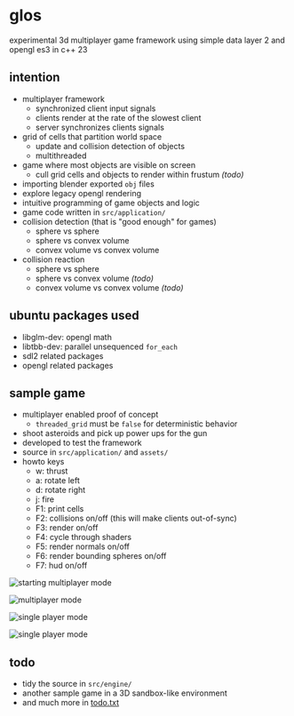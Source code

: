 # glos

experimental 3d multiplayer game framework using simple data layer 2 and opengl es3 in c++ 23

## intention
* multiplayer framework
  - synchronized client input signals
  - clients render at the rate of the slowest client
  - server synchronizes clients signals
* grid of cells that partition world space
  - update and collision detection of objects
  - multithreaded
* game where most objects are visible on screen
  - cull grid cells and objects to render within frustum _(todo)_
* importing blender exported `obj` files
* explore legacy opengl rendering
* intuitive programming of game objects and logic
* game code written in `src/application/`
* collision detection (that is "good enough" for games)
  - sphere vs sphere
  - sphere vs convex volume
  - convex volume vs convex volume
* collision reaction
  - sphere vs sphere
  - sphere vs convex volume _(todo)_
  - convex volume vs convex volume _(todo)_

## ubuntu packages used
* libglm-dev: opengl math
* libtbb-dev: parallel unsequenced `for_each`
* sdl2 related packages
* opengl related packages

## sample game
* multiplayer enabled proof of concept
  - `threaded_grid` must be `false` for deterministic behavior
* shoot asteroids and pick up power ups for the gun
* developed to test the framework
* source in `src/application/` and `assets/`
* howto keys
  - w: thrust
  - a: rotate left
  - d: rotate right
  - j: fire
  - F1: print cells
  - F2: collisions on/off (this will make clients out-of-sync)
  - F3: render on/off
  - F4: cycle through shaders
  - F5: render normals on/off
  - F6: render bounding spheres on/off
  - F7: hud on/off

![starting multiplayer mode](https://github.com/calint/glos/assets/1920811/ed27167b-525e-4696-8a0c-2cb2fb52ec14)

![multiplayer mode](https://github.com/calint/glos/assets/1920811/697dbe55-b3b0-41ef-8bfa-ab67666291c8)

![single player mode](https://github.com/calint/glos/assets/1920811/96a27e30-d180-4f6b-930c-cf49b2c09d98)

![single player mode](https://github.com/calint/glos/assets/1920811/e39000d0-8bc9-4070-9454-46bb5ae6e4ab)

## todo
* tidy the source in `src/engine/`
* another sample game in a 3D sandbox-like environment
* and much more in [todo.txt](https://github.com/calint/glos/blob/master/notes/todo.txt)
